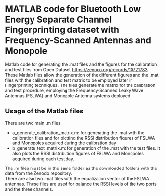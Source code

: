 # MATLAB code for Bluetooth Low Energy Separate Channel Fingerprinting dataset with Frequency-Scanned Antennas and Monopole

Matlab code for generating the .mat files and the figures for the calibration and test files from Open Dataset https://zenodo.org/records/10721783 \
These Matlab files allow the generation of the different figures and the .mat files with the calibration and test matrix to be employed later in Fingerprinting techniques.
The files generate the matrix for the calibration and test procedure, employing the Frequency-Scanned Leaky Wave Antennas (FSLWA) and Monopole Antenna systems deployed. 

## Usage of the Matlab files
There are two main .m files
  - a_generate_calibration_matrix.m: for generating the .mat with the calibration files and for plotting the RSSI distribution figures of FSLWA and Monopoles acquired during the calibration day
  - b_generate_text_matrix.m: for generation of the .mat with the test files. It also plots the RSSI distribution figures of FSLWA and Monopoles acquired during each test day.

The .m files must be in the same folder as the downloaded folders with the data from the Zenodo repository. \
There are also two .mat files with the equalization vector of the FSLWA antennas. These files are used for balance the RSSI levels of the two ports and the three channels.


  

